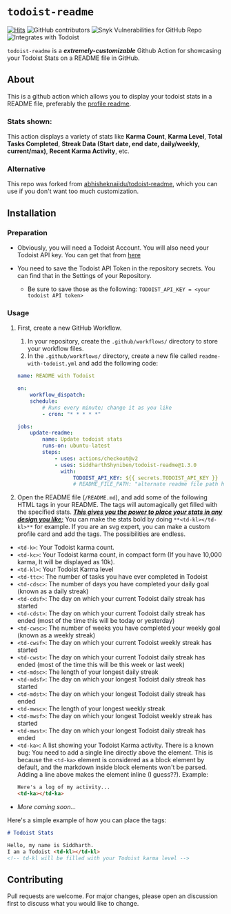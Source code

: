 # `todoist-readme`

[![Hits](https://hits.seeyoufarm.com/api/count/incr/badge.svg?url=https%3A%2F%2Fgithub.com%2FSiddharthShyniben%2Ftodoist-readme&count_bg=%2360A5FA&title_bg=%23000000&icon=&icon_color=%23E7E7E7&title=visits&edge_flat=false)](https://hits.seeyoufarm.com)
![GitHub contributors](https://img.shields.io/github/contributors/SiddharthShyniben/todoist-readme)
![Snyk Vulnerabilities for GitHub Repo](https://img.shields.io/snyk/vulnerabilities/github/SiddharthShyniben/todoist-readme)
![Integrates with Todoist](https://img.shields.io/badge/Integrates%20with-Todoist-red?style=flat&logo=todoist&logoColor=white)

`todoist-readme` is a ***extremely-customizable*** Github Action for showcasing your Todoist Stats on a README file in GitHub.

## About

This is a github action which allows you to display your todoist stats in a README file, preferably the [profile readme](https://docs.github.com/en/github/setting-up-and-managing-your-github-profile/managing-your-profile-readme).

### Stats shown: 

This action displays a variety of stats like **Karma Count**, **Karma Level**, **Total Tasks Completed**, **Streak Data (Start date, end date, daily/weekly, current/max)**, **Recent Karma Activity**, etc.

### Alternative

This repo was forked from [abhisheknaiidu/todoist-readme](https://github.com/abhisheknaiidu/todoist-readme), which you can use if you don't want too much customization. 

## Installation

### Preparation

-   Obviously, you will need a Todoist Account. You will also need your Todoist API key. You can get that from [here](https://todoist.com/prefs/integrations)

-   You need to save the Todoist API Token in the repository secrets. You can find that in the Settings of your Repository.
    -   Be sure to save those as the following: `TODOIST_API_KEY = <your todoist API token>`

### Usage

1. First, create a new GitHub Workflow.

    1. In your repository, create the `.github/workflows/` directory to store your workflow files.
    2. In the `.github/workflows/` directory, create a new file called `readme-with-todoist.yml` and add the following code:

    ```yml
    name: README with Todoist

    on:
        workflow_dispatch:
        schedule:
            # Runs every minute; change it as you like
            - cron: "* * * * *"

    jobs:
        update-readme:
            name: Update todoist stats
            runs-on: ubuntu-latest
            steps:
                - uses: actions/checkout@v2
                - uses: SiddharthShyniben/todoist-readme@1.3.0
                  with:
                      TODOIST_API_KEY: ${{ secrets.TODOIST_API_KEY }}
                      # README_FILE_PATH: "alternate readme file path here; defaults to ./README.md"
    ```

2. Open the README file (`/README.md`), and add some of the following HTML tags in your README. The tags will automagically get filled with the specified stats. <u>**_This gives you the power to place your stats in any design you like;_**</u> You can make the stats bold by doing `**<td-kl></td-kl>**` for example. If you are an svg expert, you can make a custom profile card and add the tags. The possibilities are endless.

* `<td-k>`: Your Todoist karma count.
* `<td-kc>`: Your Todoist karma count, in compact form (If you have 10,000 karma, It will be displayed as 10k).
* `<td-kl>`: Your Todoist Karma level
* `<td-ttc>`: The number of tasks you have ever completed in Todoist 
* `<td-cdsc>`: The number of days you have completed your daily goal (known as a daily streak)
* `<td-cdsf>`: The day on which your current Todoist daily streak has started
* `<td-cdst>`: The day on which your current Todoist daily streak has ended (most of the time this will be today or yesterday)
* `<td-cwsc>`: The number of weeks you have completed your weekly goal (known as a weekly streak)
* `<td-cwsf>`: The day on which your current Todoist weekly streak has started
* `<td-cwst>`: The day on which your current Todoist daily streak has ended (most of the time this will be this week or last week)
* `<td-mdsc>`: The length of your longest daily streak
* `<td-mdsf>`: The day on which your longest Todoist daily streak has started
* `<td-mdst>`: The day on which your longest Todoist daily streak has ended
* `<td-mwsc>`: The length of your longest weekly streak
* `<td-mwsf>`: The day on which your longest Todoist weekly streak has started
* `<td-mwst>`: The day on which your longest Todoist daily streak has ended
* `<td-ka>`: A list showing your Todoist Karma activity. There is a known bug: You need to add a single line directly above the element. This is because the `<td-ka>` element is considered as a block element by default, and the markdown inside block elements won't be parsed. Adding a line above makes the element inline (I guess??).
  Example: 
  ```markdown
  Here's a log of my activity...
  <td-ka></td-ka>
  ```
* _More coming soon..._

Here's a simple example of how you can place the tags: 

```markdown
# Todoist Stats

Hello, my name is Siddharth.
I am a Todoist <td-kl></td-kl>
<!-- td-kl will be filled with your Todoist karma level -->
```

## Contributing

Pull requests are welcome. For major changes, please open an discussion first to discuss what you would like to change.
